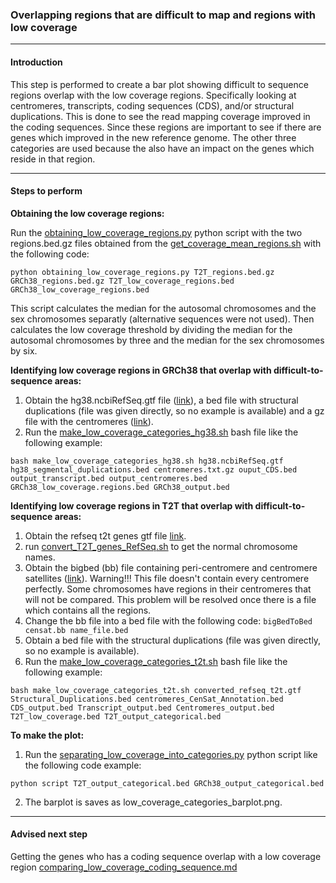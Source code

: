 ### Overlapping regions that are difficult to map and regions with low coverage

---
#### Introduction
This step is performed to create a bar plot showing difficult to sequence regions overlap with the low coverage 
regions. Specifically looking at centromeres, transcripts, coding sequences (CDS), and/or structural duplications. 
This is done to see the read mapping coverage improved in the coding sequences. Since these regions are
important to see if there are genes which improved in the new reference genome. The other three categories are used
because the also have an impact on the genes which reside in that region.

---
#### Steps to perform

**Obtaining the low coverage regions:**

Run the [obtaining_low_coverage_regions.py](https://github.com/WoutPoelen/Internship_T2T/blob/main/scripts/python/obtaining_low_coverage_regions.py) 
python script with the two regions.bed.gz files obtained from the
[get_coverage_mean_regions.sh](https://github.com/WoutPoelen/Internship_T2T/blob/main/scripts/bash/get_coverage_mean_regions.sh) with the following code:

```
python obtaining_low_coverage_regions.py T2T_regions.bed.gz GRCh38_regions.bed.gz T2T_low_coverage_regions.bed GRCh38_low_coverage_regions.bed
```

This script calculates the median for the autosomal chromosomes and the sex chromosomes separatly (alternative sequences were not used). 
Then calculates the low coverage threshold by dividing the median for the autosomal chromosomes by three and the median for the sex chromosomes by six.


**Identifying low coverage regions in GRCh38 that overlap with difficult-to-sequence areas:**
1. Obtain the hg38.ncbiRefSeq.gtf file ([link](https://hgdownload.soe.ucsc.edu/goldenPath/hg38/bigZips/genes/)), a bed 
file with structural duplications (file was given directly, so no example is available) and a gz file with the centromeres ([link](https://hgdownload.soe.ucsc.edu/goldenPath/hg38/database/)).
2. Run the [make_low_coverage_categories_hg38.sh](https://github.com/WoutPoelen/Internship_T2T/blob/main/scripts/bash/make_low_coverage_categories_hg38.sh) bash file like the following example:
```
bash make_low_coverage_categories_hg38.sh hg38.ncbiRefSeq.gtf hg38_segmental_duplications.bed centromeres.txt.gz ouput_CDS.bed output_transcript.bed output_centromeres.bed GRCh38_low_coverage.regions.bed GRCh38_output.bed
```

**Identifying low coverage regions in T2T that overlap with difficult-to-sequence areas:**

1. Obtain the refseq t2t genes gtf file [link](ftp.ncbi.nlm.nih.gov/genomes/all/GCF/009/914/755/GCF_009914755.1_T2T-CHM13v2.0/).
2. run [convert_T2T_genes_RefSeq.sh](https://github.com/WoutPoelen/Internship_T2T/blob/main/scripts/bash/convert_T2T_genes_RefSeq.sh) to get the normal chromosome names.
3. Obtain the bigbed (bb) file containing peri-centromere and centromere satellites ([link](https://genome-euro.ucsc.edu/cgi-bin/hgTrackUi?hgsid=345820279_xEDUaM4aXhxuQpQp1EiinRxuQAFH&db=hub_567047_hs1&c=chr9&g=hub_567047_censat)). 
Warning!!! This file doesn't contain every centromere perfectly. Some chromosomes have regions in their centromeres that will not be compared. This problem will be resolved once there is a file which contains all the regions.
4. Change the bb file into a bed file with the following code:
```bigBedToBed censat.bb name_file.bed```
5. Obtain a bed file with the structural duplications (file was given directly, so no example is available).
6. Run the [make_low_coverage_categories_t2t.sh](https://github.com/WoutPoelen/Internship_T2T/blob/main/scripts/bash/make_low_coverage_categories_t2t.sh) bash file like the following example:
```
bash make_low_coverage_categories_t2t.sh converted_refseq_t2t.gtf Structural_Duplications.bed centromeres_CenSat_Annotation.bed CDS_output.bed Transcript_output.bed Centromeres_output.bed T2T_low_coverage.bed T2T_output_categorical.bed
```

**To make the plot:**
1. Run the [separating_low_coverage_into_categories.py](https://github.com/WoutPoelen/Internship_T2T/blob/main/scripts/python/separating_low_coverage_into_categories.py) python script like the following code example:
```
python script T2T_output_categorical.bed GRCh38_output_categorical.bed
```
2. The barplot is saves as low_coverage_categories_barplot.png.

---
#### Advised next step
Getting the genes who has a coding sequence overlap with a low coverage region [comparing_low_coverage_coding_sequence.md](https://github.com/WoutPoelen/Internship_T2T/tree/main/documentation/comparing_low_coverage_coding_sequence.md)